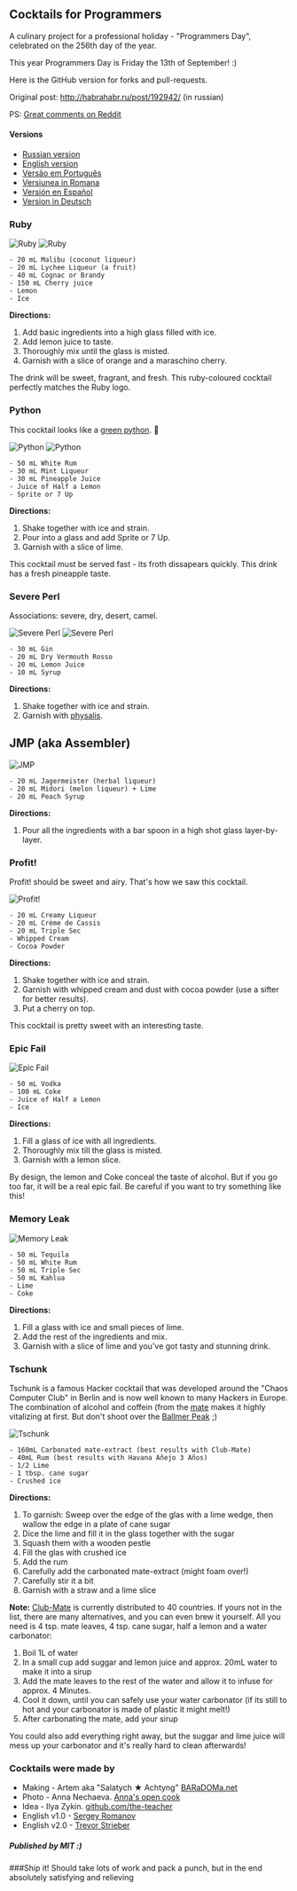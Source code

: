 ## Cocktails for Programmers

A culinary project for a professional holiday - "Programmers Day", celebrated on the 256th day of the year.

This year Programmers Day is Friday the 13th of September! :)

Here is the GitHub version for forks and pull-requests.

Original post: http://habrahabr.ru/post/192942/ (in russian)

PS: [Great comments on Reddit](http://www.reddit.com/r/programming/comments/1m6n2g/cocktails_for_programmers/)

#### Versions

* [Russian version](README.md)
* [English version](cocktails_for_programers.md)
* [Versão em Português](coqueteis_para_programadores.md)
* [Versiunea in Romana](cocktailuri_pentru_programatori.md)
* [Versión en Español](cócteles_para_programadores.md)
* [Version in Deutsch](cocktails_fuer_programmierer.md)

### Ruby

<img src="http://habr.habrastorage.org/post_images/d9a/b87/91d/d9ab8791dff93a03020fc96faf408c48.jpg" alt="Ruby" title="Ruby" />

<img src="http://habr.habrastorage.org/post_images/c50/c74/b1b/c50c74b1bad7a7a785c5055eaeb6a0aa.jpg" alt="Ruby" title="Ruby" />

```
- 20 mL Malibu (coconut liqueur)
- 20 mL Lychee Liqueur (a fruit)
- 40 mL Cognac or Brandy
- 150 mL Cherry juice
- Lemon
- Ice
```

**Directions:**

1.  Add basic ingredients into a high glass filled with ice.
2.  Add lemon juice to taste.
3.  Thoroughly mix until the glass is misted.
4.  Garnish with a slice of orange and a maraschino cherry.

The drink will be sweet, fragrant, and fresh. This ruby-coloured cocktail perfectly matches the Ruby logo.

### Python

This cocktail looks like a [green python](https://www.google.ru/search?q=green+python&ie=UTF-8&tbm=isch&source=og). :snake:

<img src="http://habr.habrastorage.org/post_images/a81/043/540/a81043540b546fe94fd3f8228c1be439.jpg" alt="Python" title="Python" />

<img src="http://habr.habrastorage.org/post_images/8b2/170/619/8b21706197f93ffde4f8f1d7cb9c444b.jpg" alt="Python" title="Python" />

```
- 50 mL White Rum
- 30 mL Mint Liqueur
- 30 mL Pineapple Juice
- Juice of Half a Lemon
- Sprite or 7 Up
```

**Directions:**

1.  Shake together with ice and strain.
2.  Pour into a glass and add Sprite or 7 Up.
3.  Garnish with a slice of lime.

This cocktail must be served fast - its froth dissapears quickly. This drink has a fresh pineapple taste.

### Severe Perl

Associations: severe, dry, desert, camel.

<img src="http://habr.habrastorage.org/post_images/122/4c2/773/1224c27737964d566311aae4fae37829.jpg" alt="Severe Perl" title="Severe Perl" />

<img src="http://habr.habrastorage.org/post_images/335/a14/7a8/335a147a8eff811aa6cf6470c84181bd.jpg" alt="Severe Perl" title="Severe Perl" />

```
- 30 mL Gin
- 20 mL Dry Vermouth Rosso
- 20 mL Lemon Juice
- 10 mL Syrup
```

**Directions:**

1.  Shake together with ice and strain.
2.  Garnish with [physalis](http://en.wikipedia.org/wiki/Physalis).

## JMP (aka Assembler)

<img src="http://habr.habrastorage.org/post_images/e40/2f5/004/e402f5004acdd7ad9f7d834fed1dc6f1.jpg" alt="JMP" title="JMP" />

```
- 20 mL Jagermeister (herbal liqueur)
- 20 mL Midori (melon liqueur) + Lime
- 20 mL Peach Syrup
```

**Directions:**

1.  Pour all the ingredients with a bar spoon in a high shot glass layer-by-layer.

### Profit!

Profit! should be sweet and airy. That's how we saw this cocktail.

<img src="http://habr.habrastorage.org/post_images/962/c3f/122/962c3f12264c8baf7c00d7f5c2322905.jpg" alt="Profit!" title="Profit!"/>

```
- 20 mL Creamy Liqueur
- 20 mL Crème de Cassis
- 20 mL Triple Sec
- Whipped Cream
- Cocoa Powder
```

**Directions:**

1.  Shake together with ice and strain.
2.  Garnish with whipped cream and dust with cocoa powder (use a sifter for better results).
3.  Put a cherry on top.

This cocktail is pretty sweet with an interesting taste.

### Epic Fail

<img src="http://habr.habrastorage.org/post_images/56f/3dc/235/56f3dc2353b0f845a3e8c29512f68dd7.jpg" alt="Epic Fail" title="Epic Fail" />

```
- 50 mL Vodka
- 100 mL Coke
- Juice of Half a Lemon
- Ice
```

**Directions:**

1.  Fill a glass of ice with all ingredients.
2.  Thoroughly mix till the glass is misted.
3.  Garnish with a lemon slice.

By design, the lemon and Coke conceal the taste of alcohol. But if you go too far, it will be a real epic fail. Be careful if you want to try something like this!

### Memory Leak

<img src="http://habr.habrastorage.org/post_images/6e8/159/0bf/6e81590bfa8295c4129415063b9ffde7.jpg" alt="Memory Leak" title="Memory Leak" />

```
- 50 mL Tequila
- 50 mL White Rum
- 50 mL Triple Sec
- 50 mL Kahlua
- Lime
- Coke
```

**Directions:**

1.  Fill a glass with ice and small pieces of lime.
2.  Add the rest of the ingredients and mix.
3.  Garnish with a slice of lime and you've got tasty and stunning drink.

### Tschunk

Tschunk is a famous Hacker cocktail that was developed around the "Chaos
Computer Club" in Berlin and is now well known to many Hackers in Europe. The combination
of alcohol and coffein (from the
[mate](http://en.wikipedia.org/wiki/Mate_(beverage)) makes it highly
vitalizing at first. But don't shoot over the [Ballmer
Peak](http://xkcd.com/323/) ;)

<img src="http://farm8.staticflickr.com/7387/9783299973_95dda19722_o.jpg"
alt="Tschunk" title="Tschunk">

```
- 160mL Carbonated mate-extract (best results with Club-Mate)
- 40mL Rum (best results with Havana Añejo 3 Años)
- 1/2 Lime
- 1 tbsp. cane sugar
- Crushed ice
```

**Directions:**

1. To garnish: Sweep over the edge of the glas with a lime wedge, then wallow
   the edge in a plate of cane sugar
2. Dice the lime and fill it in the glass together with the sugar
3. Squash them with a wooden pestle
4. Fill the glas with crushed ice
5. Add the rum
6. Carefully add the carbonated mate-extract (might foam over!)
7. Carefully stir it a bit
8. Garnish with a straw and a lime slice

**Note:** [Club-Mate](http://en.wikipedia.org/wiki/Club-Mate) is currently
distributed to 40 countries. If yours not in the list, there are many
alternatives, and you can even brew it yourself. All you need is 4 tsp. mate
leaves, 4 tsp. cane sugar, half a lemon and a water carbonator:

1. Boil 1L of water
2. In a small cup add suggar and lemon juice and approx. 20mL water to make it
   into a sirup
3. Add the mate leaves to the rest of the water and allow it to infuse for
   approx. 4 Minutes.
4. Cool it down, until you can safely use your water carbonator (if its still
   to hot and your carbonator is made of plastic it might melt!)
5. After carbonating the mate, add your sirup

You could also add everything right away, but the suggar and lime juice will
mess up your carbonator and it's really hard to clean afterwards!


### Cocktails were made by

* Making - Artem aka "Salatych ★ Achtyng" [BARaDOMa.net](http://vk.com/baradomanet)
* Photo - Anna Nechaeva. [Anna's open cook](http://open-cook.ru)
* Idea - Ilya Zykin. [github.com/the-teacher](https://github.com/the-teacher)
* English v1.0 - [Sergey Romanov](https://github.com/srg-rmnv)
* English v2.0 - [Trevor Strieber](https://github.com/TrevorS)

##### Published by MIT :)





###Ship it! Should take lots of work and pack a punch, but in the end absolutely satisfying and relieving 








